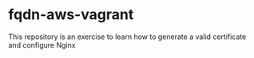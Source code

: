 # fqdn-aws-vagrant
This repository is an exercise to learn how to generate a valid certificate and configure Nginx
